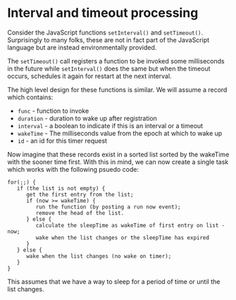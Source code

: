 # Interval and timeout processing
Consider the JavaScript functions `setInterval()` and `setTimeout()`.  Surprisingly to many folks, these are
not in fact part of the JavaScript language but are instead environmentally provided.

The `setTimeout()` call registers a function to be invoked some milliseconds in the future while
`setInterval()` does the same but when the timeout occurs, schedules it again for restart at the
next interval.

The high level design for these functions is similar.  We will assume a record which contains:

* `func` - function to invoke
* `duration` - duration to wake up after registration
* `interval` - a boolean to indicate if this is an interval or a timeout
* `wakeTime` - The milliseconds value from the epoch at which to wake up
* `id` - an id for this timer request

Now imagine that these records exist in a sorted list sorted by the wakeTime with the
sooner time first.  With this in mind, we can now create a single task which works with the following
psuedo code:

```
for(;;) {
   if (the list is not empty) {
      get the first entry from the list;
      if (now >= wakeTime) {
         run the function (by posting a run now event);
         remove the head of the list.
      } else {
         calculate the sleepTime as wakeTime of first entry on list - now;
         wake when the list changes or the sleepTime has expired
      }
   } else {
      wake when the list changes (no wake on timer);
   }
}
```

This assumes that we have a way to sleep for a period of time
or until the list changes.
